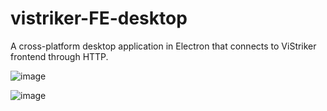 # vistriker-FE-desktop
A cross-platform desktop application in Electron that connects to ViStriker frontend through HTTP.

![image](https://i.imgur.com/uZ8fW1N.png)

![image](https://i.imgur.com/kxY2yhy.png)